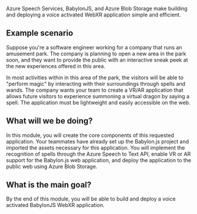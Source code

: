 Azure Speech Services, BabylonJS, and Azure Blob Storage make building and deploying a voice activated WebXR application simple and efficient.

## Example scenario

Suppose you're a software engineer working for a company that runs an amusement park. The company is planning to open a new area in the park soon, and they want to provide the public with an interactive sneak peek at the new experiences offered in this area.

In most activities within in this area of the park, the visitors will be able to "perform magic" by interacting with their surroundings through spells and wands. The company wants your team to create a VR/AR application that allows future visitors to experience summoning a virtual dragon by saying a spell. The application must be lightweight and easily accessible on the web.

## What will we be doing?

In this module, you will create the core components of this requested application. Your teammates have already set up the Babylon.js project and imported the assets necessary for this application. You will implement the recognition of spells through the Azure Speech to Text API, enable VR or AR support for the Babylon.js web application, and deploy the application to the public web using Azure Blob Storage.

## What is the main goal?

By the end of this module, you will be able to build and deploy a voice activated BabylonJS WebXR application.
